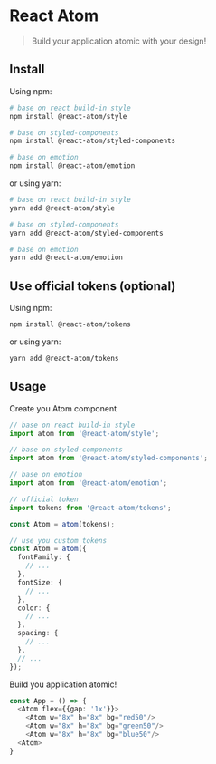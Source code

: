 # React Atom

> Build your application atomic with your design!

## Install

Using npm:

```sh
# base on react build-in style
npm install @react-atom/style

# base on styled-components
npm install @react-atom/styled-components

# base on emotion
npm install @react-atom/emotion
```

or using yarn:

```sh
# base on react build-in style
yarn add @react-atom/style

# base on styled-components
yarn add @react-atom/styled-components

# base on emotion
yarn add @react-atom/emotion
```

## Use official tokens (optional)

Using npm:

```sh
npm install @react-atom/tokens
```

or using yarn:

```sh
yarn add @react-atom/tokens
```

## Usage

Create you Atom component

```typescript
// base on react build-in style
import atom from '@react-atom/style';

// base on styled-components
import atom from '@react-atom/styled-components';

// base on emotion
import atom from '@react-atom/emotion';

// official token
import tokens from '@react-atom/tokens';

const Atom = atom(tokens);

// use you custom tokens
const Atom = atom({
  fontFamily: {
    // ...
  },
  fontSize: {
    // ...
  },
  color: {
    // ...
  },
  spacing: {
    // ...
  },
  // ...
});
```

Build you application atomic!

```typescript
const App = () => {
  <Atom flex={{gap: '1x'}}>
    <Atom w="8x" h="8x" bg="red50"/>
    <Atom w="8x" h="8x" bg="green50"/>
    <Atom w="8x" h="8x" bg="blue50"/>
  <Atom>
}
```
